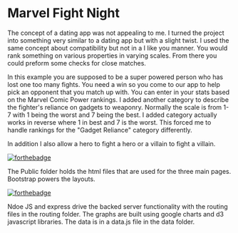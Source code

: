 # Marvel Fight Night

The concept of a dating app was not appealing to me. I turned the project into something very similar to a dating app but with a slight twist. I used the same concept about compatibility but not in a I like you manner. You would rank something on various properties in varying scales. From there you could preform some checks for close matches. 

In this example you are supposed to be a super powered person who has lost one too many fights. You need a win so you come to our app to help pick an opponent that you match up with. You can enter in your stats based on the Marvel Comic Power rankings. I added another category to describe the fighter's reliance on gadgets to weaponry. Normally the scale is from 1-7 with 1 being the worst and 7 being the best. I added category actually works in reverse where 1 in best and 7 is the worst. This forced me to handle rankings for the "Gadget Reliance" category differently. 

In addition I also allow a hero to fight a hero or a villain to fight a villain. 

[![forthebadge](https://forthebadge.com/images/badges/uses-html.svg)](https://forthebadge.com)

The Public folder holds the html files that are used for the three main pages. Bootstrap powers the layouts.

[![forthebadge](https://forthebadge.com/images/badges/uses-js.svg)](https://forthebadge.com)

Ndoe JS and express drive the backed server functionality with the routing files in the routing folder.
The graphs are built using google charts and d3 javascript libraries. The data is in a data.js file in the data folder.
